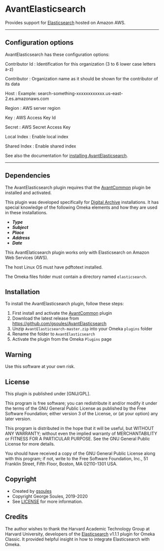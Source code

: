 # AvantElasticsearch

Provides support for [Elasticsearch](https://aws.amazon.com/elasticsearch-service/)  hosted on Amazon AWS.

---

## Configuration options

AvantElasticsearch has these configuration options:

Contributor Id
:   Identification for this organization (3 to 6 lower case letters a-z)

Contributor
:   Organization name as it should be shown for the contributor of its data

Host
:   Example: search-something-xxxxxxxxxxxx.us-east-2.es.amazonaws.com

Region
:   AWS server region

Key
:   AWS Access Key Id

Secret
:   AWS Secret Access Key

Local Index
:   Enable local index

Shared Index
:   Enable shared index

See also the documentation for [installing AvantElasticsearch](../../../technology/install-digital-archive/#avantelasticsearch).

---

## Dependencies
The AvantElasticsearch plugin requires that the [AvantCommon] plugin be installed and activated.

This plugin was developed specifically for [Digital Archive](http://thedigitalarchive.net/) installations. It has special
knowledge of the following Omeka elements and how they are used in these installations.

-   **_Type_**
-   **_Subject_**
-   **_Place_**
-   **_Address_**
-   **_Date_**

This AvantElaticsearch plugin works only with Elasticsearch on Amazon Web Services (AWS).

The host Linux OS must have pdftotext installed.

The Omeka files folder must contain a directory named `elasticsearch`.

## Installation

To install the AvantElasticsearch plugin, follow these steps:

1. First install and activate the [AvantCommon] plugin
1. Download the latest release from <https://github.com/gsoules/AvantElasticsearch>
1. Unzip `AvantElasticsearch-master.zip` into your Omeka `plugins` folder
1. Rename the folder to `AvantElasticsearch`
1. Activate the plugin from the Omeka `Plugins` page

## Warning

Use this software at your own risk.

##  License

This plugin is published under [GNU/GPL].

This program is free software; you can redistribute it and/or modify it under
the terms of the GNU General Public License as published by the Free Software
Foundation; either version 3 of the License, or (at your option) any later
version.

This program is distributed in the hope that it will be useful, but WITHOUT
ANY WARRANTY; without even the implied warranty of MERCHANTABILITY or FITNESS
FOR A PARTICULAR PURPOSE. See the GNU General Public License for more
details.

You should have received a copy of the GNU General Public License along with
this program; if not, write to the Free Software Foundation, Inc.,
51 Franklin Street, Fifth Floor, Boston, MA 02110-1301 USA.

## Copyright

-   Created by [gsoules](https://github.com/gsoules)
-   Copyright George Soules, 2019-2020
-   See [LICENSE](https://github.com/gsoules/AvantElasticsearch/blob/master/LICENSE) for more information.

## Credits
The author wishes to thank the Harvard Academic Technology Group at Harvard University, developers of the
[Elasticsearch](https://github.com/Harvard-ATG/omeka-plugin-Elasticsearch) v1.1.1 plugin for Omeka Classic.
It provided helpful insight in how to integrate Elasticsearch with Omeka.


[AvantAdmin]:         avantadmin.md
[AvantCommon]:        avantcommon.md
[AvantCustom]:        avantcustom.md
[AvantDPLA]:          avantdpla.md
[AvantElements]:      avantelements.md
[AvantRelationships]: avantrelationships.md
[AvantSearch]:        avantsearch.md
[AvantS3]:            avants3.md
[AvantZoom]:          avantzoom.md

